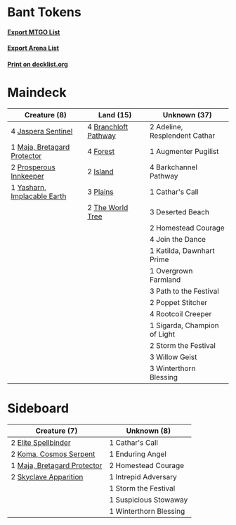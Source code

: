 # Bant Tokens

#### [Export MTGO List](../collection/Bant%20Tokens/Bant%20Tokens.txt)
#### [Export Arena List](../collection/Bant%20Tokens/Bant%20Tokens_arena.txt)
#### [Print on decklist.org](http://decklist.org/?deckmain=2%09Adeline,%20Resplendent%20Cathar%0A1%09Augmenter%20Pugilist%0A4%09Barkchannel%20Pathway%0A4%09Branchloft%20Pathway%0A1%09Cathar's%20Call%0A3%09Deserted%20Beach%0A4%09Forest%0A2%09Homestead%20Courage%0A2%09Island%0A4%09Jaspera%20Sentinel%0A4%09Join%20the%20Dance%0A1%09Katilda,%20Dawnhart%20Prime%0A1%09Maja,%20Bretagard%20Protector%0A1%09Overgrown%20Farmland%0A3%09Path%20to%20the%20Festival%0A3%09Plains%0A2%09Poppet%20Stitcher%0A2%09Prosperous%20Innkeeper%0A4%09Rootcoil%20Creeper%0A1%09Sigarda,%20Champion%20of%20Light%0A2%09Storm%20the%20Festival%0A2%09The%20World%20Tree%0A3%09Willow%20Geist%0A3%09Winterthorn%20Blessing%0A1%09Yasharn,%20Implacable%20Earth&deckside=1%09Cathar's%20Call%0A2%09Elite%20Spellbinder%0A1%09Enduring%20Angel%0A2%09Homestead%20Courage%0A1%09Intrepid%20Adversary%0A2%09Koma,%20Cosmos%20Serpent%0A1%09Maja,%20Bretagard%20Protector%0A2%09Skyclave%20Apparition%0A1%09Storm%20the%20Festival%0A1%09Suspicious%20Stowaway%0A1%09Winterthorn%20Blessing)
# Maindeck

|                                             Creature (8)                                             |                                           Land (15)                                           |        Unknown (37)         |
|------------------------------------------------------------------------------------------------------|-----------------------------------------------------------------------------------------------|-----------------------------|
|4 [Jaspera Sentinel](http://gatherer.wizards.com/Pages/Card/Details.aspx?multiverseid=503792)         |4 [Branchloft Pathway](http://gatherer.wizards.com/Pages/Card/Details.aspx?multiverseid=491909)|2 Adeline, Resplendent Cathar|
|1 [Maja, Bretagard Protector](http://gatherer.wizards.com/Pages/Card/Details.aspx?multiverseid=503838)|4 [Forest](http://gatherer.wizards.com/Pages/Card/Details.aspx?multiverseid=439860)            |1 Augmenter Pugilist         |
|2 [Prosperous Innkeeper](http://gatherer.wizards.com/Pages/Card/Details.aspx?multiverseid=527487)     |2 [Island](http://gatherer.wizards.com/Pages/Card/Details.aspx?multiverseid=439857)            |4 Barkchannel Pathway        |
|1 [Yasharn, Implacable Earth](http://gatherer.wizards.com/Pages/Card/Details.aspx?multiverseid=491891)|3 [Plains](http://gatherer.wizards.com/Pages/Card/Details.aspx?multiverseid=439856)            |1 Cathar's Call              |
|                                                                                                      |2 [The World Tree](http://gatherer.wizards.com/Pages/Card/Details.aspx?multiverseid=503895)    |3 Deserted Beach             |
|                                                                                                      |                                                                                               |2 Homestead Courage          |
|                                                                                                      |                                                                                               |4 Join the Dance             |
|                                                                                                      |                                                                                               |1 Katilda, Dawnhart Prime    |
|                                                                                                      |                                                                                               |1 Overgrown Farmland         |
|                                                                                                      |                                                                                               |3 Path to the Festival       |
|                                                                                                      |                                                                                               |2 Poppet Stitcher            |
|                                                                                                      |                                                                                               |4 Rootcoil Creeper           |
|                                                                                                      |                                                                                               |1 Sigarda, Champion of Light |
|                                                                                                      |                                                                                               |2 Storm the Festival         |
|                                                                                                      |                                                                                               |3 Willow Geist               |
|                                                                                                      |                                                                                               |3 Winterthorn Blessing       |


# Sideboard

|                                             Creature (7)                                             |     Unknown (8)      |
|------------------------------------------------------------------------------------------------------|----------------------|
|2 [Elite Spellbinder](http://gatherer.wizards.com/Pages/Card/Details.aspx?multiverseid=513494)        |1 Cathar's Call       |
|2 [Koma, Cosmos Serpent](http://gatherer.wizards.com/Pages/Card/Details.aspx?multiverseid=503837)     |1 Enduring Angel      |
|1 [Maja, Bretagard Protector](http://gatherer.wizards.com/Pages/Card/Details.aspx?multiverseid=503838)|2 Homestead Courage   |
|2 [Skyclave Apparition](http://gatherer.wizards.com/Pages/Card/Details.aspx?multiverseid=495603)      |1 Intrepid Adversary  |
|                                                                                                      |1 Storm the Festival  |
|                                                                                                      |1 Suspicious Stowaway |
|                                                                                                      |1 Winterthorn Blessing|

